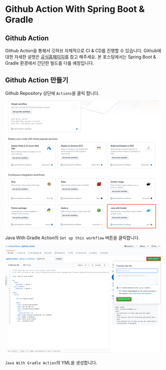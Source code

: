 # Github Action With Spring Boot & Gradle

## Github Action

Github Action을 통해서 깃허브 자체적으로 CI & CD를 진행할 수 있습니다. Github에대한 자세한 설명은 [공식홈페이지](https://github.com/features/actions)를 참고 해주세요. 본 포스팅에서는 Spring Boot & Gradle 환경에서 간단한 빌드를 다룰 예정입니다.


## Github Action 만들기

Github Repository 상단에 `Actions`을 클릭 합니다.

![](images/github-action-1.png)

Java With Gradle Action의 `Set up this workflow` 버튼을 클릭합니다.


![](images/github-action-2.png)

`Java With Gradle Action`의 YML을 생성합니다.

